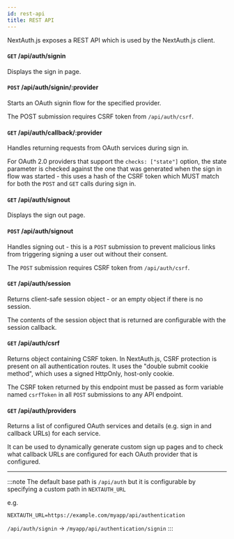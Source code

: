 ```yaml
---
id: rest-api
title: REST API
---
```


NextAuth.js exposes a REST API which is used by the NextAuth.js client.

#### `GET` /api/auth/signin

Displays the sign in page.

#### `POST` /api/auth/signin/:provider

Starts an OAuth signin flow for the specified provider.

The POST submission requires CSRF token from `/api/auth/csrf`.

#### `GET` /api/auth/callback/:provider

Handles returning requests from OAuth services during sign in.

For OAuth 2.0 providers that support the `checks: ["state"]` option, the state parameter is checked against the one that was generated when the sign in flow was started - this uses a hash of the CSRF token which MUST match for both the `POST` and `GET` calls during sign in.

#### `GET` /api/auth/signout

Displays the sign out page.

#### `POST` /api/auth/signout

Handles signing out - this is a `POST` submission to prevent malicious links from triggering signing a user out without their consent.

The `POST` submission requires CSRF token from `/api/auth/csrf`.

#### `GET` /api/auth/session

Returns client-safe session object - or an empty object if there is no session.

The contents of the session object that is returned are configurable with the session callback.

#### `GET` /api/auth/csrf

Returns object containing CSRF token. In NextAuth.js, CSRF protection is present on all authentication routes. It uses the "double submit cookie method", which uses a signed HttpOnly, host-only cookie.

The CSRF token returned by this endpoint must be passed as form variable named `csrfToken` in all `POST` submissions to any API endpoint.

#### `GET` /api/auth/providers

Returns a list of configured OAuth services and details (e.g. sign in and callback URLs) for each service.

It can be used to dynamically generate custom sign up pages and to check what callback URLs are configured for each OAuth provider that is configured.

---

:::note
The default base path is `/api/auth` but it is configurable by specifying a custom path in `NEXTAUTH_URL`

e.g.

`NEXTAUTH_URL=https://example.com/myapp/api/authentication`

`/api/auth/signin` -> `/myapp/api/authentication/signin`
:::

